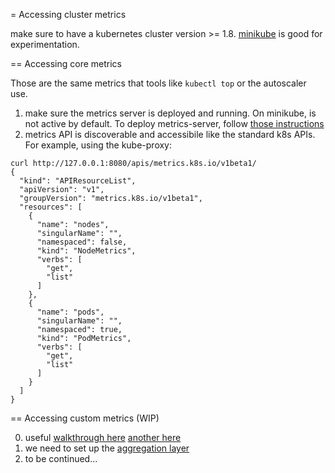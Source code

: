 = Accessing cluster metrics

make sure to have a kubernetes cluster version >= 1.8. [minikube](https://github.com/kubernetes/minikube) is good for experimentation.

== Accessing core metrics

Those are the same metrics that tools like `kubectl top` or the autoscaler use.

1. make sure the metrics server is deployed and running. On minikube, is not active by default.
   To deploy metrics-server, follow [those instructions](https://github.com/kubernetes-incubator/metrics-server/blob/master/README.md)
2. metrics API is discoverable and accessibile like the standard k8s APIs. For example, using the kube-proxy:
```
curl http://127.0.0.1:8080/apis/metrics.k8s.io/v1beta1/
{
  "kind": "APIResourceList",
  "apiVersion": "v1",
  "groupVersion": "metrics.k8s.io/v1beta1",
  "resources": [
    {
      "name": "nodes",
      "singularName": "",
      "namespaced": false,
      "kind": "NodeMetrics",
      "verbs": [
        "get",
        "list"
      ]
    },
    {
      "name": "pods",
      "singularName": "",
      "namespaced": true,
      "kind": "PodMetrics",
      "verbs": [
        "get",
        "list"
      ]
    }
  ]
}
```

== Accessing custom metrics (WIP)

0. useful [walkthrough here](https://github.com/DirectXMan12/k8s-prometheus-adapter/blob/master/docs/walkthrough.md)
   [another here](https://github.com/luxas/kubeadm-workshop)
1. we need to set up the [aggregation layer](https://kubernetes.io/docs/tasks/access-kubernetes-api/configure-aggregation-layer/)
2. to be continued...
